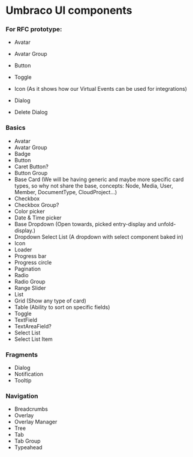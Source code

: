 # Umbraco UI components


### For RFC prototype:
- Avatar
- Avatar Group
- Button
- Toggle
- Icon (As it shows how our Virtual Events can be used for integrations)

- Dialog
- Delete Dialog


### Basics
- Avatar
- Avatar Group
- Badge
- Button
- Caret Button?
- Button Group
- Base Card (We will be having generic and maybe more specific card types, so why not share the base, concepts: Node, Media, User, Member, DocumentType, CloudProject...)
- Checkbox
- Checkbox Group?
- Color picker
- Date & Time picker
- Base Dropdown (Open towards, picked entry-display and unfold-display.)
- Dropdown Select List (A dropdown with select component baked in)
- Icon
- Loader
- Progress bar
- Progress circle
- Pagination
- Radio
- Radio Group
- Range Slider
- List
- Grid (Show any type of card)
- Table (Ability to sort on specific fields)
- Toggle
- TextField
- TextAreaField?
- Select List
- Select List Item
### Fragments
- Dialog
- Notification
- Tooltip

### Navigation
- Breadcrumbs
- Overlay
- Overlay Manager
- Tree
- Tab
- Tab Group
- Typeahead
